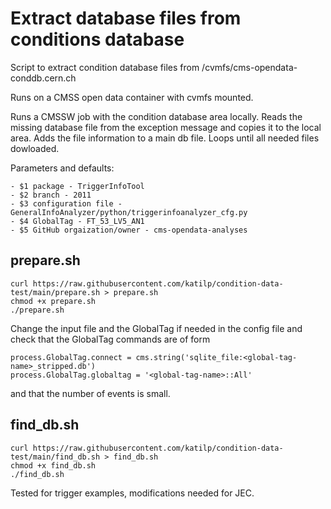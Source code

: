 # Extract database files from conditions database

Script to extract condition database files from /cvmfs/cms-opendata-conddb.cern.ch

Runs on a CMSS open data container with cvmfs mounted.

Runs a CMSSW job with the condition database area locally. Reads the missing database file from the exception message and copies it to the local area. Adds the file information to a main db file. Loops until all needed files dowloaded.

Parameters and defaults:

```
- $1 package - TriggerInfoTool
- $2 branch - 2011 
- $3 configuration file - GeneralInfoAnalyzer/python/triggerinfoanalyzer_cfg.py
- $4 GlobalTag - FT_53_LV5_AN1
- $5 GitHub orgaization/owner - cms-opendata-analyses
```

## prepare.sh

```
curl https://raw.githubusercontent.com/katilp/condition-data-test/main/prepare.sh > prepare.sh
chmod +x prepare.sh
./prepare.sh
```

Change the input file and the GlobalTag if needed in the config file and check that the GlobalTag commands are of form

```
process.GlobalTag.connect = cms.string('sqlite_file:<global-tag-name>_stripped.db')
process.GlobalTag.globaltag = '<global-tag-name>::All'
```

and that the number of events is small.

## find_db.sh

```
curl https://raw.githubusercontent.com/katilp/condition-data-test/main/find_db.sh > find_db.sh
chmod +x find_db.sh
./find_db.sh
```

Tested for trigger examples, modifications needed for JEC.

